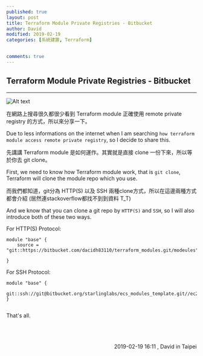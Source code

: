 ```yaml
---
published: true
layout: post
title: Terraform Module Private Registries - Bitbucket
author: David
modified: 2019-02-19
categories: [系統建置, Terraform]

  
comments: true
---
```


## Terraform Module Private Registries - Bitbucket
---

![Alt text](https://image.slidesharecdn.com/reusablecomposablebattle-testedterraformmodules-170919144930/95/reusable-composable-battletested-terraform-modules-1-638.jpg?cb=1507901802)
<br />

在網路上搜尋很久都很少看到 Terraform module 正確使用 remote private registry 的方式，所以來分享一下。

Due to less informations on the internet when I am searching `how terraform module access remote private registry`, so I decide to share this.

先講講 Terraform module 是如何運作。其實就是直接 clone 一份下來，所以等於你去 git clone。

First, we need to know how Terraform module work, that is `git clone`, Terraform will clone the module repo which you use.

而我們都知道，git分為 HTTP(S) 以及 SSH 兩種clone方式，所以在這邊兩種方式都會介紹 (居然連stackoverflow都找不到到資料 T_T)

And we know that you can clone a git repo by `HTTP(S)` and `SSH`, so I will also introduce both of these two ways.

For HTTP(S) Protocol:
```
module "base" {
    source = "git::https://bitbucket.com/dacidh83110/terraform_modules.git/modeules"

}

```

For SSH Protocol:
```
module "base" {
    git::ssh://git@bitbucket.org/starlinglabs/ecs_modules_template.git//ec2
}


```

That's all.








<br />
<br />
<br />
<div style="text-align: right;">
2019-02-19 16:11 , David in Taipei</div>

<br />
<br />
<br />